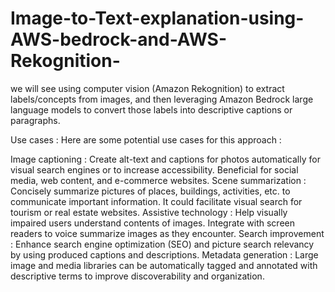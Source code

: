 # Image-to-Text-explanation-using-AWS-bedrock-and-AWS-Rekognition-

we will see using computer vision (Amazon Rekognition) to extract labels/concepts from images, and then leveraging Amazon Bedrock large language models to convert those labels into descriptive captions or paragraphs.

Use cases :
Here are some potential use cases for this approach :

Image captioning : Create alt-text and captions for photos automatically for visual search engines or to increase accessibility. Beneficial for social media, web content, and e-commerce websites.
Scene summarization : Concisely summarize pictures of places, buildings, activities, etc. to communicate important information. It could facilitate visual search for tourism or real estate websites.
Assistive technology : Help visually impaired users understand contents of images. Integrate with screen readers to voice summarize images as they encounter.
Search improvement : Enhance search engine optimization (SEO) and picture search relevancy by using produced captions and descriptions.
Metadata generation : Large image and media libraries can be automatically tagged and annotated with descriptive terms to improve discoverability and organization.
